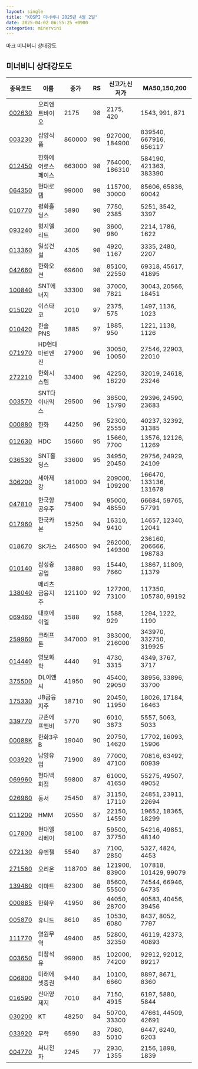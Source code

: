 ```yaml
---
layout: single
title: "KOSPI 미너비니 2025년 4월 2일"
date: 2025-04-02 06:55:25 +0900
categories: minervini
---
```

마크 미니버니 상대강도

## 미너비니 상대강도도

|종목코드|이름|종가|RS|신고가,신저가|MA50,150,200|
|------|---|---|--|---------|------------|
|[002630](https://finance.daum.net/quotes/A002630)|오리엔트바이오|2175|98|2175, 420|1543, 991, 871|
|[003230](https://finance.daum.net/quotes/A003230)|삼양식품|860000|98|927000, 184900|839540, 667916, 656117|
|[012450](https://finance.daum.net/quotes/A012450)|한화에어로스페이스|663000|98|764000, 186310|584190, 421363, 383390|
|[064350](https://finance.daum.net/quotes/A064350)|현대로템|99000|98|115700, 30000|85606, 65836, 60042|
|[010770](https://finance.daum.net/quotes/A010770)|평화홀딩스|5890|98|7750, 2385|5251, 3542, 3397|
|[093240](https://finance.daum.net/quotes/A093240)|형지엘리트|3600|98|3600, 980|2214, 1786, 1622|
|[013360](https://finance.daum.net/quotes/A013360)|일성건설|4305|98|4920, 1167|3335, 2480, 2207|
|[042660](https://finance.daum.net/quotes/A042660)|한화오션|69600|98|85100, 22550|69318, 45617, 41895|
|[100840](https://finance.daum.net/quotes/A100840)|SNT에너지|33300|98|37000, 7821|30043, 20566, 18451|
|[015020](https://finance.daum.net/quotes/A015020)|이스타코|2010|97|2375, 575|1497, 1136, 1023|
|[010420](https://finance.daum.net/quotes/A010420)|한솔PNS|1885|97|1885, 950|1221, 1138, 1126|
|[071970](https://finance.daum.net/quotes/A071970)|HD현대마린엔진|27900|96|30050, 10050|27546, 22903, 22010|
|[272210](https://finance.daum.net/quotes/A272210)|한화시스템|33400|96|42250, 16220|32019, 24618, 23246|
|[003570](https://finance.daum.net/quotes/A003570)|SNT다이내믹스|29500|96|36500, 15790|29396, 24590, 23683|
|[000880](https://finance.daum.net/quotes/A000880)|한화|44250|96|52300, 25550|40237, 32392, 31385|
|[012630](https://finance.daum.net/quotes/A012630)|HDC|15660|95|15660, 7700|13576, 12126, 11269|
|[036530](https://finance.daum.net/quotes/A036530)|SNT홀딩스|33600|95|34950, 20450|29756, 24929, 24109|
|[306200](https://finance.daum.net/quotes/A306200)|세아제강|181000|94|209000, 109200|166470, 133136, 131678|
|[047810](https://finance.daum.net/quotes/A047810)|한국항공우주|75400|94|95000, 48550|66684, 59765, 57791|
|[017960](https://finance.daum.net/quotes/A017960)|한국카본|15250|94|16310, 9410|14657, 12340, 12041|
|[018670](https://finance.daum.net/quotes/A018670)|SK가스|246500|94|262000, 149300|236160, 206666, 198783|
|[010140](https://finance.daum.net/quotes/A010140)|삼성중공업|13880|93|15440, 7660|13867, 11809, 11379|
|[138040](https://finance.daum.net/quotes/A138040)|메리츠금융지주|121100|92|127200, 73100|117350, 105780, 99192|
|[069460](https://finance.daum.net/quotes/A069460)|대호에이엘|1588|92|1588, 929|1294, 1222, 1190|
|[259960](https://finance.daum.net/quotes/A259960)|크래프톤|347000|91|383000, 216000|343970, 332750, 319925|
|[014440](https://finance.daum.net/quotes/A014440)|영보화학|4440|91|4730, 3315|4349, 3767, 3717|
|[375500](https://finance.daum.net/quotes/A375500)|DL이앤씨|41950|90|45400, 29050|38956, 33896, 33700|
|[175330](https://finance.daum.net/quotes/A175330)|JB금융지주|18710|90|20450, 11950|18026, 17184, 16463|
|[339770](https://finance.daum.net/quotes/A339770)|교촌에프앤비|5770|90|6010, 3873|5557, 5063, 5033|
|[00088K](https://finance.daum.net/quotes/A00088K)|한화3우B|19040|90|20750, 14620|17702, 16093, 15906|
|[003920](https://finance.daum.net/quotes/A003920)|남양유업|71900|89|77000, 47100|70816, 63492, 60939|
|[069960](https://finance.daum.net/quotes/A069960)|현대백화점|59800|87|61000, 41650|55275, 49507, 49052|
|[026960](https://finance.daum.net/quotes/A026960)|동서|25450|87|31150, 17110|24851, 23911, 22694|
|[011200](https://finance.daum.net/quotes/A011200)|HMM|20550|87|22150, 14550|19652, 18365, 18299|
|[017800](https://finance.daum.net/quotes/A017800)|현대엘리베이|58100|87|59500, 37750|54216, 49851, 48140|
|[072130](https://finance.daum.net/quotes/A072130)|유엔젤|5540|87|7100, 2850|5327, 4824, 4453|
|[271560](https://finance.daum.net/quotes/A271560)|오리온|118700|86|121900, 83900|107818, 101429, 99079|
|[139480](https://finance.daum.net/quotes/A139480)|이마트|82300|86|85600, 55500|74544, 66946, 64735|
|[000885](https://finance.daum.net/quotes/A000885)|한화우|41950|86|44050, 28700|40583, 40456, 39456|
|[005870](https://finance.daum.net/quotes/A005870)|휴니드|8610|85|10530, 6080|8437, 8052, 7797|
|[111770](https://finance.daum.net/quotes/A111770)|영원무역|49400|85|52800, 32350|46119, 42373, 40893|
|[003650](https://finance.daum.net/quotes/A003650)|미창석유|99900|85|102000, 74200|92912, 92012, 89217|
|[006800](https://finance.daum.net/quotes/A006800)|미래에셋증권|9440|84|10100, 6660|8897, 8671, 8360|
|[016590](https://finance.daum.net/quotes/A016590)|신대양제지|7010|84|7150, 4915|6197, 5880, 5844|
|[030200](https://finance.daum.net/quotes/A030200)|KT|48250|84|50700, 33300|47661, 44509, 42691|
|[033920](https://finance.daum.net/quotes/A033920)|무학|6590|83|7080, 5010|6447, 6240, 6203|
|[004770](https://finance.daum.net/quotes/A004770)|써니전자|2245|77|2930, 1355|2156, 1898, 1839|


